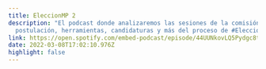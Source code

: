 ```yaml
---
title: EleccionMP 2
description: "El podcast donde analizaremos las sesiones de la comisión de
  postulación, herramientas, candidaturas y más del proceso de #EleccionMP"
link: https://open.spotify.com/embed-podcast/episode/44UUNkovLQ5Pydgc8tLuPO
date: 2022-03-08T17:02:10.976Z
highlight: false
---
```

